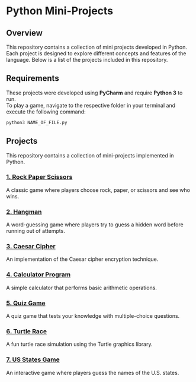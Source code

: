 # Python Mini-Projects

## Overview

This repository contains a collection of mini projects developed in Python.
Each project is designed to explore different concepts and features of the language.
Below is a list of the projects included in this repository.

## Requirements

These projects were developed using **PyCharm** and require **Python 3** to run.  
To play a game, navigate to the respective folder in your terminal and execute the following command:

```bash
python3 NAME_OF_FILE.py
```

## Projects

This repository contains a collection of mini-projects implemented in Python.

### [1. Rock Paper Scissors](./01.%20Rock%20Paper%20Scissors)

A classic game where players choose rock, paper, or scissors and see who wins.

### [2. Hangman](./02.%20Hangman)

A word-guessing game where players try to guess a hidden word before running out of attempts.

### [3. Caesar Cipher](./03.%20Caesar%20Cipher)

An implementation of the Caesar cipher encryption technique.

### [4. Calculator Program](./04.%20Calculator)

A simple calculator that performs basic arithmetic operations.

### [5. Quiz Game](./05.%20Quiz%20Game)

A quiz game that tests your knowledge with multiple-choice questions.

### [6. Turtle Race](./06.%20Turtles%20Race)

A fun turtle race simulation using the Turtle graphics library.

### [7. US States Game](./07.%20US%20States%20Game)

An interactive game where players guess the names of the U.S. states.
